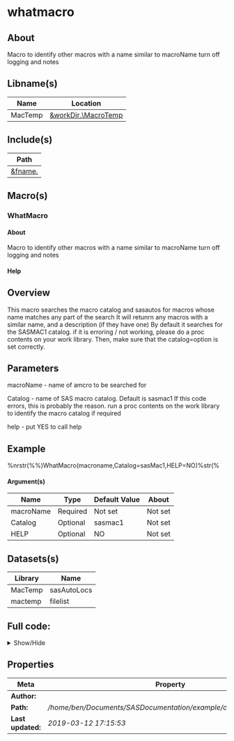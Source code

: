 # whatmacro

## About
Macro to identify other macros with a name similar to macroName
turn off logging and notes

## Libname(s)

| Name | Location |
| --- | --- |
| MacTemp | [&workDir.\MacroTemp](&workDir./MacroTemp) |


## Include(s)

| Path |
| --- |
| [&fname.](&fname.) |


## Macro(s)
### WhatMacro
#### About
Macro to identify other macros with a name similar to macroName
turn off logging and notes


#### Help


 Overview
 --------
 This macro searches the macro catalog and sasautos for macros whose name matches any part of the search
 It will retunrn any macros with a similar name, and a description (if they have one)
 By default it searches for the SASMAC1 catalog. if it is erroring / not working, please do a proc contents on your work library.
 Then, make sure that the catalog=option is set correctly.

 Parameters
 ----------

 macroName - name of amcro to be searched for

 Catalog - name of SAS macro catalog. Default is sasmac1
 If this code errors, this is probably the reason.
 run a proc contents on the work library to identify the macro catalog if required

 help - put YES to call help

 Example
 ----------

 %nrstr(%%)WhatMacro(macroname,Catalog=sasMac1,HELP=NO)%str(%
 
 #### Argument(s)

| Name | Type | Default Value | About |
| --- | --- | --- | --- |
| macroName | Required | Not set | Not set |
| Catalog | Optional | sasmac1 | Not set |
| HELP | Optional | NO | Not set |


## Datasets(s)

| Library | Name |
| --- | --- |
| MacTemp | sasAutoLocs |
| mactemp | filelist |


## Full code:

<details><summary>Show/Hide</summary>

~~~~sas

%macro WhatMacro(macroName,Catalog=sasmac1, HELP=NO) /des='Macro to search for other macros. Default assumes that the SAS macro catalog is work.sasmac1' ;
	/*Macro to identify other macros with a name similar to macroName*/
	/*turn off logging and notes*/
	%changeMLog(OFF);
	options nonotes;

	/*set local variables*/
	%local i j macroExist fname;

	/*help blurb*/
	%if %upcase(&help)= YES %then
		%do;
			%put;
			%put;
			%put Overview;
			%put --------;
			%put This macro searches the macro catalog and sasautos for macros whose name matches any part of the search;
			%put It will retunrn any macros with a similar name, and a description (if they have one);
			%put By default it searches for the SASMAC1 catalog. if it is erroring / not working, please do a proc contents on your work library.;
			%put Then, make sure that the catalog=option is set correctly.;
			%put;
			%put     Parameters;
			%put     ----------;
			%put;
			%put macroName - name of amcro to be searched for;
			%put;
			%put Catalog - name of SAS macro catalog. Default is sasmac1;
			%put If this code errors, this is probably the reason.;
			%put run a proc contents on the work library to identify the macro catalog if required;
			%put;
			%put help - put YES to call help;
			%put;
			%put     Example;
			%put     ----------;
			%put;
			%put %nrstr(%%)WhatMacro(macroname,Catalog=sasMac1,HELP=NO)%str(%;);
				%put ;
				%put ;
		%end;
	%else
		%do;
			/*assign a working library*/
			%let workDir = %sysfunc(getoption(work));
			options DLCREATEDIR=1;
			libname MacTemp "&workDir./MacroTemp";

			/*get list of sasauto macro locations*/
			data MacTemp.sasAutoLocs;
				string="&sasautos.";
				string1=substr(string,2,length(string)-2);
				i=1;

				do until (scan(string1,i,",","q")="");
					location=dequote(strip(scan(string1,i,",","q")));
					i=i+1;
					output;
				end;
			run;

			/*loop through list, and find possible matches*/
			proc sql;
				reset noprint;
				select count(*) into :numLocations from mactemp.sasAutoLocs;
			quit;

			%do i =1 %to &numLocations;

				data _null_;
					set mactemp.sasAutoLocs (firstobs= &i. obs=&i.);
					call symput ("LocNAME",strip(location));
				run;

				/*find any .sas files in a sas autocall location*/
				filename f1 pipe "dir ""&locName."" /b /s";

				data mactemp.filelist;
					infile f1;
					input;
					string=_infile_;

					if upcase(substr(string,length(string)-3)) = '.SAS';
				run;

				proc sql;
					reset noprint;
					select count(*) into :numfiles from mactemp.filelist;
				quit;

				/*loop through .sas files to look for likely macros with correct names*/
				%do j= 1 %to &numfiles;
					%let macroExist=0;

					data _null_;
						set mactemp.filelist (firstobs= &j. obs=&j.);
						call symput ("FNAME",strip(string));
					run;

					data _null_;
						infile "&fname.";
						input;
						string= _infile_;

						if find(upcase(string),"MACRO") > 0 and find(upcase(string),upcase("&macroName.")) > 0 then
							call symput ("macroExist","1");
					run;

					/*if .sas file gives a likely candidate, load it in so it is referenced in the SAS catalog*/
					%if  &macroExist %then
						%do;
							/*let users know macro is being loaded*/
							options notes;
							%put NOTE: loading &fname.;
							options nonotes;

							%include "&fname.";
				%end;
			%end;

			%let i= %eval(&i.+1);
		%end;

	/*interogate catalog for likely suspects, and output with description*/
	PROC CATALOG catalog=work.&catalog;
		Contents out=MacTemp.t1;
	Run;

	data _null_;
		set MacTemp.t1 (where =(Name ? upcase("&MacroName.")));
		options notes;

		if _n_=1 then
			put "NOTE: The following macros exist:";

		if desc='' then
			put Name=;
		else put name= desc=;

		if name ne '' then
			call symput("MacroExists","1");
	run;

	/*clear the libname, and turn logging back on*/
	libname MacTemp clear;
	;
		%end;

	%changeMLog(ON);
	options notes;
%mend;

~~~~

</details>

## Properties

| Meta | Property |
| --- | --- |
| **Author:** | |
| **Path:** | */home/ben/Documents/SASDocumentation/example/code/whatmacro.sas* |
| **Last updated:** | *2019-03-12 17:15:53* |
